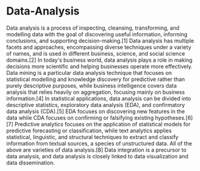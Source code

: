 # Data-Analysis
Data analysis is a process of inspecting, cleansing, transforming, and modelling data with the goal of discovering useful information, informing conclusions, and supporting decision-making.[1] Data analysis has multiple facets and approaches, encompassing diverse techniques under a variety of names, and is used in different business, science, and social science domains.[2] In today's business world, data analysis plays a role in making decisions more scientific and helping businesses operate more effectively. Data mining is a particular data analysis technique that focuses on statistical modelling and knowledge discovery for predictive rather than purely descriptive purposes, while business intelligence covers data analysis that relies heavily on aggregation, focusing mainly on business information.[4] In statistical applications, data analysis can be divided into descriptive statistics, exploratory data analysis (EDA), and confirmatory data analysis (CDA).[5] EDA focuses on discovering new features in the data while CDA focuses on confirming or falsifying existing hypotheses.[6][7] Predictive analytics focuses on the application of statistical models for predictive forecasting or classification, while text analytics applies statistical, linguistic, and structural techniques to extract and classify information from textual sources, a species of unstructured data. All of the above are varieties of data analysis.[8]  Data integration is a precursor to data analysis, and data analysis is closely linked to data visualization and data dissemination.
